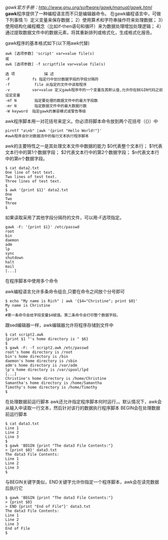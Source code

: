 *gawk官方手册：http://www.gnu.org/software/gawk/manual/gawk.html*
**gawk**程序提供了一种编程语言而不只是编辑器命令。
在gawk编程语言中，可做下列事情
1）定义变量来保存数据；
2）使用算术和字符串操作符来处理数据；
3）使用结构化编程概念（比如if-then语句和循环）来为数据处理增加处理逻辑；
4）通过提取数据文件中的数据元素，将其重新排列或格式化，生成格式化报告。

gawk程序的基本格式如下(以下用awk代替)
```
awk [选项参数] 'script' var=value file(s)
或
awk [选项参数] -f scriptfile var=value file(s)

选 项 			描 述
-F 			fs 指定行中划分数据字段的字段分隔符
-f			 file 从指定的文件中读取程序
-v 			var=value 定义gawk程序中的一个变量及其默认值,允许你在BEGIN代码之前设定变量
-mf N 		 指定要处理的数据文件中的最大字段数
-mr N 		 指定数据文件中的最大数据行数
-W keyword 	指定gawk的兼容模式或警告等级
```
awk程序脚本用一对花括号来定义。你必须将脚本命令放到两个花括号（{}）中
```
pirntf "a\nb" |awk '{print "Hello World!"}'
#awk程序会针对数据流中的每行文本执行程序脚本
```
awk的主要特性之一是其处理文本文件中数据的能力
$0代表整个文本行；
$1代表文本行中的第1个数据字段；
$2代表文本行中的第2个数据字段；
$n代表文本行中的第n个数据字段。
```
$ cat data2.txt
One line of test text.
Two lines of test text.
Three lines of test text.
$
$ awk '{print $1}' data2.txt
One
Two
Three
$ 
```
如果读取采用了其他字段分隔符的文件，可以用-F选项指定。
```
gawk -F: '{print $1}' /etc/passwd
root
bin
daemon
adm
lp
sync
shutdown
halt
mail
[...] 
```
在程序脚本中使用多个命令

awk编程语言允许多条命令组合,只要在命令之间放个分号即可
```
$ echo "My name is Rich" | awk '{$4="Christine"; print $0}'
My name is Christine
$ 
#第一条命令会给字段变量$4赋值。第二条命令会打印整个数据字段。
```
跟sed编辑器一样，awk编辑器允许将程序存储到文件中
```
$ cat script2.awk
{print $1 "'s home directory is " $6}
$
$ gawk -F: -f script2.awk /etc/passwd
root's home directory is /root
bin's home directory is /bin
daemon's home directory is /sbin
adm's home directory is /var/adm
lp's home directory is /var/spool/lpd
[...]
Christine's home directory is /home/Christine
Samantha's home directory is /home/Samantha
Timothy's home directory is /home/Timothy
$ 
```
在处理数据前运行脚本
awk还允许指定程序脚本何时运行，。默认情况下，awk会从输入中读取一行文本，然后针对该行的数据执行程序脚本
BEGIN会在处理数据前运行脚本
```
$ cat data3.txt
Line 1
Line 2
Line 3
$
$ gawk 'BEGIN {print "The data3 File Contents:"}
> {print $0}' data3.txt
The data3 File Contents:
Line 1
Line 2
Line 3
$ 
```
与BEGIN关键字类似，END关键字允许你指定一个程序脚本，awk会在读完数据后执行它
```
$ gawk 'BEGIN {print "The data3 File Contents:"}
> {print $0}
> END {print "End of File"}' data3.txt
The data3 File Contents:
Line 1
Line 2
Line 3
End of File
$ 
```